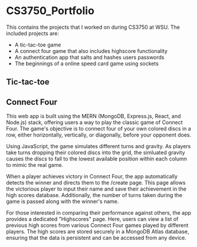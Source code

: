 # CS3750_Portfolio
This contains the projects that I worked on during CS3750 at WSU. The included projects are:
* A tic-tac-toe game
* A connect four game that also includes highscore functionality
* An authentication app that salts and hashes users passwords
* The beginnings of a online speed card game using sockets

## Tic-tac-toe

## Connect Four
This web app is built using the MERN (MongoDB, Express.js, React, and Node.js) stack, offering users a way to play the classic game of Connect Four. The game's objective is to connect four of your own colored discs in a row, either horizontally, vertically, or diagonally, before your opponent does.

Using JavaScript, the game simulates different turns and gravity. As players take turns dropping their colored discs into the grid, the simluated gravity causes the discs to fall to the lowest available position within each column to mimic the real game.

When a player achieves victory in Connect Four, the app automatically detects the winner and directs them to the /create page. This page allows the victorious player to input their name and save their achievement in the high scores database. Additionally, the number of turns taken during the game is passed along with the winner's name.

For those interested in comparing their performance against others, the app provides a dedicated "Highscores" page. Here, users can view a list of previous high scores from various Connect Four games played by different players. The high scores are stored securely in a MongoDB Atlas database, ensuring that the data is persistent and can be accessed from any device.
